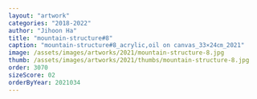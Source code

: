 ```yaml
---
layout: "artwork"
categories: "2018-2022"
author: "Jihoon Ha"
title: "mountain-structure#8"
caption: "mountain-structure#8_acrylic,oil on canvas_33×24㎝_2021"
image: /assets/images/artworks/2021/mountain-structure-8.jpg
thumb: /assets/images/artworks/2021/thumbs/mountain-structure-8.jpg
order: 3070
sizeScore: 02
orderByYear: 2021034
---
```

